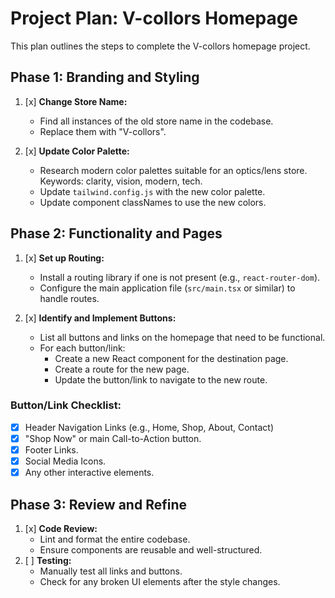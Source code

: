 # Project Plan: V-collors Homepage

This plan outlines the steps to complete the V-collors homepage project.

## Phase 1: Branding and Styling

1.  [x] **Change Store Name:**

    - Find all instances of the old store name in the codebase.
    - Replace them with "V-collors".

2.  [x] **Update Color Palette:**
    - Research modern color palettes suitable for an optics/lens store. Keywords: clarity, vision, modern, tech.
    - Update `tailwind.config.js` with the new color palette.
    - Update component classNames to use the new colors.

## Phase 2: Functionality and Pages

1.  [x] **Set up Routing:**

    - Install a routing library if one is not present (e.g., `react-router-dom`).
    - Configure the main application file (`src/main.tsx` or similar) to handle routes.

2.  [x] **Identify and Implement Buttons:**
    - List all buttons and links on the homepage that need to be functional.
    - For each button/link:
      - Create a new React component for the destination page.
      - Create a route for the new page.
      - Update the button/link to navigate to the new route.

### Button/Link Checklist:

- [x] Header Navigation Links (e.g., Home, Shop, About, Contact)
- [x] "Shop Now" or main Call-to-Action button.
- [x] Footer Links.
- [x] Social Media Icons.
- [x] Any other interactive elements.

## Phase 3: Review and Refine

1.  [x] **Code Review:**
    - Lint and format the entire codebase.
    - Ensure components are reusable and well-structured.
2.  [ ] **Testing:**
    - Manually test all links and buttons.
    - Check for any broken UI elements after the style changes.
